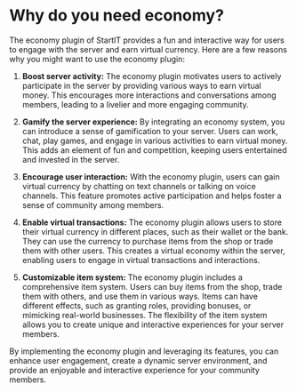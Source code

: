 # Why do you need economy?

The economy plugin of StartIT provides a fun and interactive way for users to engage with the server and earn
virtual currency. Here are a few reasons why you might want to use the economy plugin:

1. **Boost server activity:** The economy plugin motivates users to actively participate in the server by providing
   various ways to earn virtual money. This encourages more interactions and conversations among members, leading to a
   livelier and more engaging community.

2. **Gamify the server experience:** By integrating an economy system, you can introduce a sense of gamification to your
   server. Users can work, chat, play games, and engage in various activities to earn virtual money. This adds an
   element of fun and competition, keeping users entertained and invested in the server.

3. **Encourage user interaction:** With the economy plugin, users can gain virtual currency by chatting on text channels
   or talking on voice channels. This feature promotes active participation and helps foster a sense of community among
   members.

4. **Enable virtual transactions:** The economy plugin allows users to store their virtual currency in different places,
   such as their wallet or the bank. They can use the currency to purchase items from the shop or trade them with other
   users. This creates a virtual economy within the server, enabling users to engage in virtual transactions and
   interactions.

5. **Customizable item system:** The economy plugin includes a comprehensive item system. Users can buy items from the
   shop, trade them with others, and use them in various ways. Items can have different effects, such as granting roles,
   providing bonuses, or mimicking real-world businesses. The flexibility of the item system allows you to create unique
   and interactive experiences for your server members.

By implementing the economy plugin and leveraging its features, you can enhance user engagement, create a dynamic server
environment, and provide an enjoyable and interactive experience for your community members.
